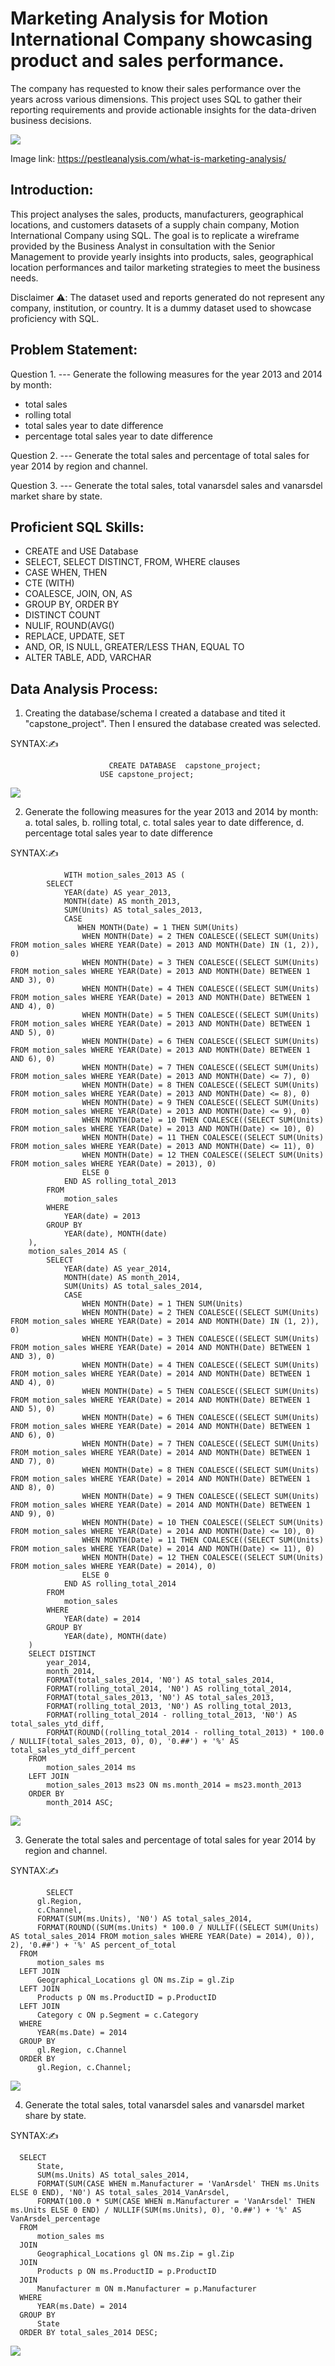 # Marketing Analysis for Motion International Company showcasing product and sales performance.
The company has requested to know their sales performance over the years across various dimensions. This project uses SQL to gather their reporting requirements and provide actionable insights for the data-driven business decisions.

![](marketing-analysis.jpg)

Image link: https://pestleanalysis.com/what-is-marketing-analysis/

## Introduction:
This project analyses the sales, products, manufacturers, geographical locations, and customers datasets of a supply chain company, Motion International Company using SQL. The goal is to replicate a wireframe provided by the Business Analyst in consultation with the Senior Management to provide yearly insights into products, sales, geographical location performances and tailor marketing strategies to meet the business needs.

Disclaimer ⚠️: The dataset used and reports generated do not represent any company, institution, or country. It is a dummy dataset used to showcase proficiency with SQL.

## Problem Statement:
Question 1. ---  Generate the following measures for the year 2013 and 2014 by month:

* total sales
* rolling total
* total sales year to date difference
* percentage total sales year to date difference

Question 2. --- Generate the total sales and percentage of total sales for year 2014 by region and channel. 

Question 3. --- Generate the total sales, total vanarsdel sales and vanarsdel market share by state.

## Proficient SQL Skills:
- CREATE and USE Database
- SELECT, SELECT DISTINCT, FROM, WHERE clauses
- CASE WHEN, THEN
- CTE (WITH)
- COALESCE, JOIN, ON, AS
- GROUP BY, ORDER BY
- DISTINCT COUNT
- NULIF, ROUND(AVG()
- REPLACE, UPDATE, SET
- AND, OR, IS NULL, GREATER/LESS THAN, EQUAL TO
- ALTER TABLE, ADD, VARCHAR

## Data Analysis Process:
1. Creating the database/schema
I created a database and tited it "capstone_project". Then I ensured the database created was selected.

SYNTAX:✍️

                          CREATE DATABASE  capstone_project;
                        USE capstone_project;

![](SQL_1.png)

2. Generate the following measures for the year 2013 and 2014 by month:
a. total sales,
b. rolling total,
c. total sales year to date difference,
d. percentage total sales year to date difference

SYNTAX:✍️

                WITH motion_sales_2013 AS (
            SELECT
                YEAR(date) AS year_2013,
                MONTH(date) AS month_2013,
                SUM(Units) AS total_sales_2013,
                CASE
                   WHEN MONTH(Date) = 1 THEN SUM(Units)
                    WHEN MONTH(Date) = 2 THEN COALESCE((SELECT SUM(Units) FROM motion_sales WHERE YEAR(Date) = 2013 AND MONTH(Date) IN (1, 2)), 0)
                    WHEN MONTH(Date) = 3 THEN COALESCE((SELECT SUM(Units) FROM motion_sales WHERE YEAR(Date) = 2013 AND MONTH(Date) BETWEEN 1 AND 3), 0)
                    WHEN MONTH(Date) = 4 THEN COALESCE((SELECT SUM(Units) FROM motion_sales WHERE YEAR(Date) = 2013 AND MONTH(Date) BETWEEN 1 AND 4), 0)
                    WHEN MONTH(Date) = 5 THEN COALESCE((SELECT SUM(Units) FROM motion_sales WHERE YEAR(Date) = 2013 AND MONTH(Date) BETWEEN 1 AND 5), 0)
                    WHEN MONTH(Date) = 6 THEN COALESCE((SELECT SUM(Units) FROM motion_sales WHERE YEAR(Date) = 2013 AND MONTH(Date) BETWEEN 1 AND 6), 0)
                    WHEN MONTH(Date) = 7 THEN COALESCE((SELECT SUM(Units) FROM motion_sales WHERE YEAR(Date) = 2013 AND MONTH(Date) <= 7), 0)
                    WHEN MONTH(Date) = 8 THEN COALESCE((SELECT SUM(Units) FROM motion_sales WHERE YEAR(Date) = 2013 AND MONTH(Date) <= 8), 0)
                    WHEN MONTH(Date) = 9 THEN COALESCE((SELECT SUM(Units) FROM motion_sales WHERE YEAR(Date) = 2013 AND MONTH(Date) <= 9), 0)
                    WHEN MONTH(Date) = 10 THEN COALESCE((SELECT SUM(Units) FROM motion_sales WHERE YEAR(Date) = 2013 AND MONTH(Date) <= 10), 0)
                    WHEN MONTH(Date) = 11 THEN COALESCE((SELECT SUM(Units) FROM motion_sales WHERE YEAR(Date) = 2013 AND MONTH(Date) <= 11), 0)
                    WHEN MONTH(Date) = 12 THEN COALESCE((SELECT SUM(Units) FROM motion_sales WHERE YEAR(Date) = 2013), 0)
        			ELSE 0
                END AS rolling_total_2013
            FROM
                motion_sales
            WHERE
                YEAR(date) = 2013
            GROUP BY
                YEAR(date), MONTH(date)
        ),
        motion_sales_2014 AS (
            SELECT
                YEAR(date) AS year_2014,
                MONTH(date) AS month_2014,
                SUM(Units) AS total_sales_2014,
                CASE
                    WHEN MONTH(Date) = 1 THEN SUM(Units)
                    WHEN MONTH(Date) = 2 THEN COALESCE((SELECT SUM(Units) FROM motion_sales WHERE YEAR(Date) = 2014 AND MONTH(Date) IN (1, 2)), 0)
                    WHEN MONTH(Date) = 3 THEN COALESCE((SELECT SUM(Units) FROM motion_sales WHERE YEAR(Date) = 2014 AND MONTH(Date) BETWEEN 1 AND 3), 0)
                    WHEN MONTH(Date) = 4 THEN COALESCE((SELECT SUM(Units) FROM motion_sales WHERE YEAR(Date) = 2014 AND MONTH(Date) BETWEEN 1 AND 4), 0)
                    WHEN MONTH(Date) = 5 THEN COALESCE((SELECT SUM(Units) FROM motion_sales WHERE YEAR(Date) = 2014 AND MONTH(Date) BETWEEN 1 AND 5), 0)
                    WHEN MONTH(Date) = 6 THEN COALESCE((SELECT SUM(Units) FROM motion_sales WHERE YEAR(Date) = 2014 AND MONTH(Date) BETWEEN 1 AND 6), 0)
                    WHEN MONTH(Date) = 7 THEN COALESCE((SELECT SUM(Units) FROM motion_sales WHERE YEAR(Date) = 2014 AND MONTH(Date) BETWEEN 1 AND 7), 0)
                    WHEN MONTH(Date) = 8 THEN COALESCE((SELECT SUM(Units) FROM motion_sales WHERE YEAR(Date) = 2014 AND MONTH(Date) BETWEEN 1 AND 8), 0)
                    WHEN MONTH(Date) = 9 THEN COALESCE((SELECT SUM(Units) FROM motion_sales WHERE YEAR(Date) = 2014 AND MONTH(Date) BETWEEN 1 AND 9), 0)
                    WHEN MONTH(Date) = 10 THEN COALESCE((SELECT SUM(Units) FROM motion_sales WHERE YEAR(Date) = 2014 AND MONTH(Date) <= 10), 0)
                    WHEN MONTH(Date) = 11 THEN COALESCE((SELECT SUM(Units) FROM motion_sales WHERE YEAR(Date) = 2014 AND MONTH(Date) <= 11), 0)
                    WHEN MONTH(Date) = 12 THEN COALESCE((SELECT SUM(Units) FROM motion_sales WHERE YEAR(Date) = 2014), 0)
        			ELSE 0
                END AS rolling_total_2014
            FROM
                motion_sales
            WHERE
                YEAR(date) = 2014
            GROUP BY
                YEAR(date), MONTH(date)
        )
        SELECT DISTINCT
            year_2014,
            month_2014,
            FORMAT(total_sales_2014, 'N0') AS total_sales_2014,
            FORMAT(rolling_total_2014, 'N0') AS rolling_total_2014,
            FORMAT(total_sales_2013, 'N0') AS total_sales_2013,
            FORMAT(rolling_total_2013, 'N0') AS rolling_total_2013,
            FORMAT(rolling_total_2014 - rolling_total_2013, 'N0') AS total_sales_ytd_diff,
            FORMAT(ROUND((rolling_total_2014 - rolling_total_2013) * 100.0 / NULLIF(total_sales_2013, 0), 0), '0.##') + '%' AS total_sales_ytd_diff_percent
        FROM
            motion_sales_2014 ms
        LEFT JOIN
            motion_sales_2013 ms23 ON ms.month_2014 = ms23.month_2013
        ORDER BY
            month_2014 ASC;


![](SQL_QA.png)

3. Generate the total sales and percentage of total sales for year 2014 by region and channel.

SYNTAX:✍️

            SELECT
          gl.Region,
          c.Channel,
          FORMAT(SUM(ms.Units), 'N0') AS total_sales_2014,
          FORMAT(ROUND((SUM(ms.Units) * 100.0 / NULLIF((SELECT SUM(Units) AS total_sales_2014 FROM motion_sales WHERE YEAR(Date) = 2014), 0)), 2), '0.##') + '%' AS percent_of_total
      FROM
          motion_sales ms
      LEFT JOIN
          Geographical_Locations gl ON ms.Zip = gl.Zip
      LEFT JOIN
          Products p ON ms.ProductID = p.ProductID
      LEFT JOIN
          Category c ON p.Segment = c.Category
      WHERE
          YEAR(ms.Date) = 2014
      GROUP BY
          gl.Region, c.Channel
      ORDER BY
          gl.Region, c.Channel;

![](SQL_QB.png)


4. Generate the total sales, total vanarsdel sales and vanarsdel market share by state.

SYNTAX:✍️

      SELECT 
          State,
          SUM(ms.Units) AS total_sales_2014,
          FORMAT(SUM(CASE WHEN m.Manufacturer = 'VanArsdel' THEN ms.Units ELSE 0 END), 'N0') AS total_sales_2014_VanArsdel,
          FORMAT(100.0 * SUM(CASE WHEN m.Manufacturer = 'VanArsdel' THEN ms.Units ELSE 0 END) / NULLIF(SUM(ms.Units), 0), '0.##') + '%' AS VanArsdel_percentage
      FROM
          motion_sales ms
      JOIN
          Geographical_Locations gl ON ms.Zip = gl.Zip
      JOIN 
          Products p ON ms.ProductID = p.ProductID
      JOIN 
          Manufacturer m ON m.Manufacturer = p.Manufacturer
      WHERE
          YEAR(ms.Date) = 2014
      GROUP BY
          State
      ORDER BY total_sales_2014 DESC;

![](SQL_QC.png)



